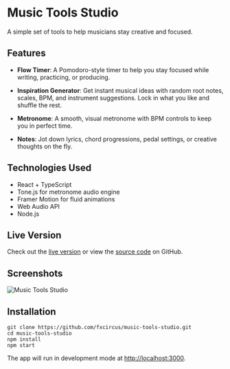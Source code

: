 # Music Tools Studio

A simple set of tools to help musicians stay creative and focused.

## Features

- **Flow Timer**: A Pomodoro-style timer to help you stay focused while writing, practicing, or producing.

- **Inspiration Generator**: Get instant musical ideas with random root notes, scales, BPM, and instrument suggestions. Lock in what you like and shuffle the rest.

- **Metronome**: A smooth, visual metronome with BPM controls to keep you in perfect time.

- **Notes**: Jot down lyrics, chord progressions, pedal settings, or creative thoughts on the fly.

## Technologies Used

- React + TypeScript
- Tone.js for metronome audio engine
- Framer Motion for fluid animations 
- Web Audio API
- Node.js

## Live Version

Check out the [live version](https://fxcircus.github.io/music-tools-studio) or view the [source code](https://github.com/fxcircus/music-tools-studio) on GitHub.

## Screenshots

![Music Tools Studio](build/app_screenshot_dark_2025.png)

## Installation

```
git clone https://github.com/fxcircus/music-tools-studio.git
cd music-tools-studio
npm install
npm start
```

The app will run in development mode at [http://localhost:3000](http://localhost:3000).